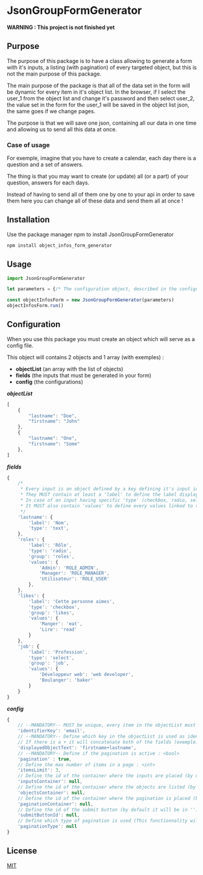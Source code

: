 # JsonGroupFormGenerator

**WARNING : This project is not finished yet**

## Purpose

The purpose of this package is to have a class allowing to generate a form with it's inputs, a listing (with pagination) of every targeted object, but this is not the main purpose of this package.

The main purpose of the package is that all of the data set in the form will be dynamic for every item in it's object list.
In the browser, if I select the user_1 from the object list and change it's password and then select user_2, the value set in the form for the user_1 will be saved in the object list json, the same goes if we change pages.

The purpose is that we will save one json, containing all our data in one time and allowing us to send all this data at once.

### Case of usage

For exemple, imagine that you have to create a calendar, each day there is a question and a set of answers.

The thing is that you may want to create (or update) all (or a part) of your question, answers for each days.

Instead of having to send all of them one by one to your api in order to save them here you can change all of these data and send them all at once !

<!-- ## Exemple -->



## Installation

Use the package manager npm to install JsonGroupFormGenerator

```bash
npm install object_infos_form_generator
```

## Usage

```javascript
import JsonGroupFormGenerator

let parameters = {/* The configuration object, described in the configuration section */};

const objectInfosForm = new JsonGroupFormGenerator(parameters)
objectInfosForm.run()
```

## Configuration

When you use this package you must create an object which will serve as a config file.

This object will contains 2 objects and 1 array (with exemples) :
- **objectList** (an array with the list of objects)
- **fields** (the inputs that must be generated in your form)
- **config** (the configurations)

***objectList***
```javascript 
[
    {
        "lastname": "Doe",
        "firstname": "John"
    },
    {
        "lastname": "One",
        "firstname": "Some"
    },
]
```

***fields***
```javascript
{
    /*
     * Every input is an object defined by a key defining it's input id.
     * They MUST contain at least a 'label' to define the label displayed, a 'type' to define the input type
     * In case of an input having specific 'type' (checkbox, radio, select) the input object MUST contain 'group' to define under which name the values are grouped.
     * It MUST also contain 'values' to define every values linked to the inputs, the key being the label, the value being the value.
     */
    'lastname': {
        'label': 'Nom',
        'type': 'text',
    },
    'roles': {
        'label': 'Rôle',
        'type': 'radio',
        'group': 'roles',
        'values': {
            'Admin': 'ROLE_ADMIN',
            'Manager': 'ROLE_MANAGER',
            'Utilisateur': 'ROLE_USER'
        },
    },
    'likes': {
        'label': 'Cette personne aimes',
        'type': 'checkbox',
        'group': 'likes',
        'values': {
            'Manger': 'eat',
            'Lire': 'read'
        }
    },
    'job': {
        'label': 'Profession',
        'type': 'select',
        'group': 'job',
        'values': {
            'Développeur web': 'web developer',
            'Boulanger': 'baker'
        }
    }
}
```

***config***
```javascript
{
    // --MANDATORY-- MUST be unique, every item in the objectList must have this field  (and this field must not be empty) : <string>
    'identifierKey': 'email', 
    // --MANDATORY-- Define which key in the objectList is used as identifier to display the selection blocks
    // If there is a + it will concatenate both of the fields (exemple: 'firstname+lastname') : <string>
    'displayedObjectText': 'firstname+lastname',
    // --MANDATORY-- Define if the pagination is active : <bool>
    'pagination' : true,
    // Define the max number of items in a page : <int>
    'itemsLimit': 3,
    // Define the id of the container where the inputs are placed (by default it will be in '') : <string|null>
    'inputsContainer': null,
    // Define the id of the container where the objects are listed (by default it will be in '') : <string|null>
    'objectsContainer': null,
    // Define the id of the container where the pagination is placed (by default it will be in '') : <string|null>
    'paginationContainer': null,
    // Define the id of the submit button (by default it will be in '') : <string|null>
    'submitButtonId': null,
    // Define which type of pagination is used (This functionnality will be added in the future, allowing to change the pagination with page number instead of select menu) : <string|null>
    'paginationType': null
}
```

## License

[MIT](https://choosealicense.com/licenses/mit/)